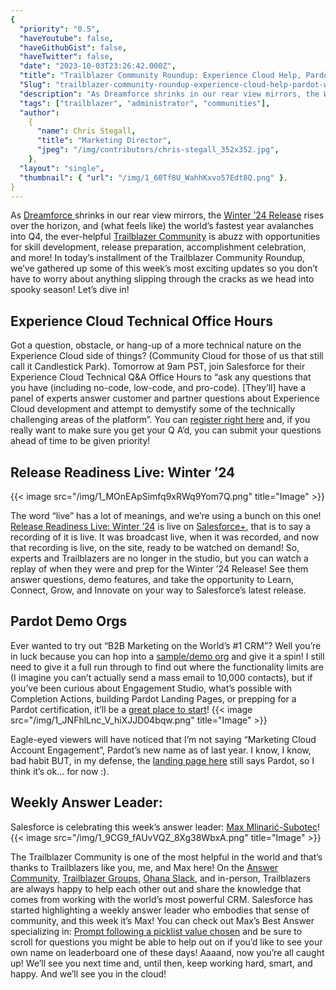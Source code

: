 ```yaml
---
{
  "priority": "0.5",
  "haveYoutube": false,
  "haveGithubGist": false,
  "haveTwitter": false,
  "date": "2023-10-03T23:26:42.000Z",
  "title": "Trailblazer Community Roundup: Experience Cloud Help, Pardot, Winter ’24, and More!",
  "Slug": "trailblazer-community-roundup-experience-cloud-help-pardot-winter-24-and-more",
  "description": "As Dreamforce shrinks in our rear view mirrors, the Winter ’24 Release rises over the horizon.",
  "tags": ["trailblazer", "administrator", "communities"],
  "author":
    {
      "name": Chris Stegall,
      "title": "Marketing Director",
      "jpeg": "/img/contributors/chris-stegall_352x352.jpg",
    },
  "layout": "single",
  "thumbnail": { "url": "/img/1_60Tf8U_WahhKxvo57Edt8Q.png" },
}
---
```


As [Dreamforce ](https://dreamforce.com/)shrinks in our rear view mirrors, the [Winter ’24 Release](https://medium.com/creme-de-la-crm/releasehighlights/home) rises over the horizon, and (what feels like) the world’s fastest year avalanches into Q4, the ever-helpful [Trailblazer Community](https://trailhead.salesforce.com/trailblazer-community/groups?tab=featured) is abuzz with opportunities for skill development, release preparation, accomplishment celebration, and more!
In today’s installment of the Trailblazer Community Roundup, we’ve gathered up some of this week’s most exciting updates so you don’t have to worry about anything slipping through the cracks as we head into spooky season! Let’s dive in!

## Experience Cloud Technical Office Hours

Got a question, obstacle, or hang-up of a more technical nature on the Experience Cloud side of things? (Community Cloud for those of us that still call it Candlestick Park).
Tomorrow at 9am PST, join Salesforce for their Experience Cloud Technical Q&amp;A Office Hours to “ask any questions that you have (including no-code, low-code, and pro-code). [They’ll] have a panel of experts answer customer and partner questions about Experience Cloud development and attempt to demystify some of the technically challenging areas of the platform”.
You can [register right here](https://salesforce.zoom.us/webinar/register/WN_bzqDSajMQ227w7bTa_-n1A#/registration) and, if you really want to make sure you get your Q A’d, you can submit your questions ahead of time to be given priority!

## Release Readiness Live: Winter ’24

{{< image src="/img/1_MOnEApSimfq9xRWq9Yom7Q.png" title="Image" >}}

The word “live” has a lot of meanings, and we’re using a bunch on this one! [Release Readiness Live: Winter ’24](https://www.salesforce.com/plus/experience/release_readiness_live?_gl=1*1ynzfog*_ga*MzYzNjQ5NDYuMTY5NTgzNzg2OQ..*_ga_H6M98GGB18*MTY5NjM2NzM5Ny4xLjEuMTY5NjM2NzU3MC4wLjAuMA..*_gcl_au*OTQzMDYyMDg5LjE2OTU4MzgzMDE.&_ga=2.72890001.367268812.1696367398-36364946.1695837869) is live on [Salesforce+](https://www.salesforce.com/plus/experience/release_readiness_live?_gl=1*1ynzfog*_ga*MzYzNjQ5NDYuMTY5NTgzNzg2OQ..*_ga_H6M98GGB18*MTY5NjM2NzM5Ny4xLjEuMTY5NjM2NzU3MC4wLjAuMA..*_gcl_au*OTQzMDYyMDg5LjE2OTU4MzgzMDE.&_ga=2.72890001.367268812.1696367398-36364946.1695837869), that is to say a recording of it is live. It was broadcast live, when it was recorded, and now that recording is live, on the site, ready to be watched on demand! So, experts and Trailblazers are no longer in the studio, but you can watch a replay of when they were and prep for the Winter ’24 Release!
See them answer questions, demo features, and take the opportunity to Learn, Connect, Grow, and Innovate on your way to Salesforce’s latest release.

## Pardot Demo Orgs

Ever wanted to try out “B2B Marketing on the World’s #1 CRM”? Well you’re in luck because you can hop into a [sample/demo org](https://trailhead.salesforce.com/promo/orgs/pardot-de) and give it a spin! I still need to give it a full run through to find out where the functionality limits are (I imagine you can’t actually send a mass email to 10,000 contacts), but if you’ve been curious about Engagement Studio, what’s possible with Completion Actions, building Pardot Landing Pages, or prepping for a Pardot certification, it’ll be a [great place to start](https://trailhead.salesforce.com/promo/orgs/pardot-de)!
{{< image src="/img/1_JNFhlLnc_V_hiXJJD04bqw.png" title="Image" >}}

Eagle-eyed viewers will have noticed that I’m not saying “Marketing Cloud Account Engagement”, Pardot’s new name as of last year. I know, I know, bad habit BUT, in my defense, the [landing page here](https://trailhead.salesforce.com/promo/orgs/pardot-de) still says Pardot, so I think it’s ok… for now :).

## Weekly Answer Leader:

Salesforce is celebrating this week’s answer leader: [Max Mlinarić-Subotec](https://trailblazers.salesforce.com/profileView?u=0054S000000khsDQAQ)!
{{< image src="/img/1_9CG9_fAUvVQZ_8Xg38WbxA.png" title="Image" >}}

The Trailblazer Community is one of the most helpful in the world and that’s thanks to Trailblazers like you, me, and Max here! On the [Answer Community](https://trailhead.salesforce.com/trailblazer-community/feed?tab=questions&sort=LAST_MODIFIED_DATE_DESC), [Trailblazer Groups](https://trailhead.salesforce.com/trailblazer-community/groups?tab=featured), [Ohana Slack](https://join.slack.com/t/salesforceohana/shared_invite/zt-24ecb69ir-7vMk1RY_1Huz5eISW31j6Q), and in-person, Trailblazers are always happy to help each other out and share the knowledge that comes from working with the world’s most powerful CRM.
Salesforce has started highlighting a weekly answer leader who embodies that sense of community, and this week it’s Max! You can check out Max’s Best Answer specializing in: [Prompt following a picklist value chosen](https://trailhead.salesforce.com/trailblazer-community/feed/0D54V00007KXwJnSAL) and be sure to scroll for questions you might be able to help out on if you’d like to see your own name on leaderboard one of these days!
Aaaand, now you’re all caught up! We’ll see you next time and, until then, keep working hard, smart, and happy. And we’ll see you in the cloud!
